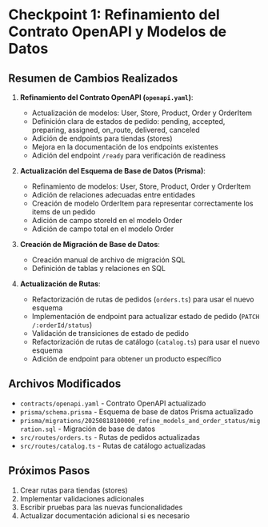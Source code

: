 # Checkpoint 1: Refinamiento del Contrato OpenAPI y Modelos de Datos

## Resumen de Cambios Realizados

1. **Refinamiento del Contrato OpenAPI (`openapi.yaml`)**:
   - Actualización de modelos: User, Store, Product, Order y OrderItem
   - Definición clara de estados de pedido: pending, accepted, preparing, assigned, on_route, delivered, canceled
   - Adición de endpoints para tiendas (stores)
   - Mejora en la documentación de los endpoints existentes
   - Adición del endpoint `/ready` para verificación de readiness

2. **Actualización del Esquema de Base de Datos (Prisma)**:
   - Refinamiento de modelos: User, Store, Product, Order y OrderItem
   - Adición de relaciones adecuadas entre entidades
   - Creación de modelo OrderItem para representar correctamente los items de un pedido
   - Adición de campo storeId en el modelo Order
   - Adición de campo total en el modelo Order

3. **Creación de Migración de Base de Datos**:
   - Creación manual de archivo de migración SQL
   - Definición de tablas y relaciones en SQL

4. **Actualización de Rutas**:
   - Refactorización de rutas de pedidos (`orders.ts`) para usar el nuevo esquema
   - Implementación de endpoint para actualizar estado de pedido (`PATCH /:orderId/status`)
   - Validación de transiciones de estado de pedido
   - Refactorización de rutas de catálogo (`catalog.ts`) para usar el nuevo esquema
   - Adición de endpoint para obtener un producto específico

## Archivos Modificados

- `contracts/openapi.yaml` - Contrato OpenAPI actualizado
- `prisma/schema.prisma` - Esquema de base de datos Prisma actualizado
- `prisma/migrations/20250818100000_refine_models_and_order_status/migration.sql` - Migración de base de datos
- `src/routes/orders.ts` - Rutas de pedidos actualizadas
- `src/routes/catalog.ts` - Rutas de catálogo actualizadas

## Próximos Pasos

1. Crear rutas para tiendas (stores)
2. Implementar validaciones adicionales
3. Escribir pruebas para las nuevas funcionalidades
4. Actualizar documentación adicional si es necesario